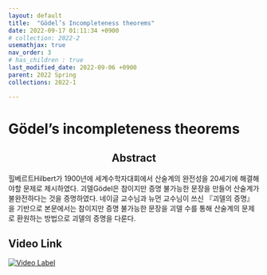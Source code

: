 ```yaml
---
layout: default
title:  "Gödel’s Incompleteness theorems"
date: 2022-09-17 01:11:34 +0900
# collection: 2022-2
usemathjax: true
nav_order: 3
# has_children : true
last_modified_date: 2022-09-06 +0900
parent: 2022 Spring
collections: 2022-1

---
```

# Gödel’s incompleteness theorems

## <center> Abstract </center>
힐베르트Hilbert가 1900년에 세계수학자대회에서
산술계의 완전성을 20세기에 해결해야할 문제로
제시하였다. 괴델Gödel은 참이지만 증명 불가능한
문장을 만들어 산술계가 불완전하다는 것을
증명하였다. 네이글 교수님과 뉴먼 교수님이 쓰신
『괴델의 증명』을 기반으로 본문에서는 참이지만 증명
불가능한 문장을 괴델 수를 통해 산술계의 문제로
환원하는 방법으로 괴델의 증명을 다룬다.

## Video Link

[![Video Label](https://img.youtube.com/vi/SUJp5lvfmuE/hqdefault.jpg)](https://youtu.be/SUJp5lvfmuE)

<!-- ## PDF Download -->

<object data="../2022_1_download/incompleteness.pdf" width="750" height="1075" type='application/pdf'></object>